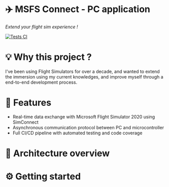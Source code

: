 # ✈️ MSFS Connect - PC application
*Extend your flight sim experience !*

[![Tests CI](https://github.com/Matteo-Penaud/home_cockpit/actions/workflows/tests-ci.yml/badge.svg)](https://github.com/Matteo-Penaud/home_cockpit/actions)

# 💡 Why this project ?
I've been using Flight Simulators for over a decade, and wanted to extend the immersion using my current knowledges, and improve myself through a end-to-end development process.

# 🚀 Features
- Real-time data exchange with Microsoft Flight Simulator 2020 using SimConnect
- Asynchronous communication protocol between PC and microcontroller
- Full CI/CD pipeline with automated testing and code coverage

# 🧩 Architecture overview

# ⚙️ Getting started
